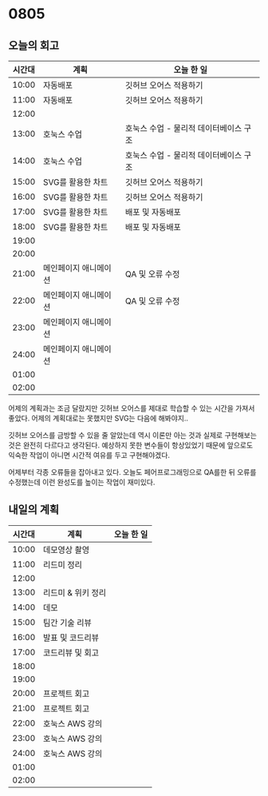 # 0805

## 오늘의 회고

| 시간대 | 계획                  | 오늘 한 일                             |
| ------ | --------------------- | -------------------------------------- |
| 10:00  | 자동배포              | 깃허브 오어스 적용하기                 |
| 11:00  | 자동배포              | 깃허브 오어스 적용하기                 |
| 12:00  |                       |                                        |
| 13:00  | 호눅스 수업           | 호눅스 수업 - 물리적 데이터베이스 구조 |
| 14:00  | 호눅스 수업           | 호눅스 수업 - 물리적 데이터베이스 구조 |
| 15:00  | SVG를 활용한 차트     | 깃허브 오어스 적용하기                 |
| 16:00  | SVG를 활용한 차트     | 깃허브 오어스 적용하기                 |
| 17:00  | SVG를 활용한 차트     | 배포 및 자동배포                       |
| 18:00  | SVG를 활용한 차트     | 배포 및 자동배포                       |
| 19:00  |                       |                                        |
| 20:00  |                       |                                        |
| 21:00  | 메인페이지 애니메이션 | QA 및 오류 수정                        |
| 22:00  | 메인페이지 애니메이션 | QA 및 오류 수정                        |
| 23:00  | 메인페이지 애니메이션 |                                        |
| 24:00  | 메인페이지 애니메이션 |                                        |
| 01:00  |                       |                                        |
| 02:00  |                       |                                        |



어제의 계획과는 조금 달랐지만 깃허브 오어스를 제대로 학습할 수 있는 시간을 가져서 좋았다. 어제의 계획대로는 못했지만 SVG는 다음에 해봐야지..

깃허브 오어스를 금방할 수 있을 줄 알았는데 역시 이론만 아는 것과 실제로 구현해보는 것은 완전히 다르다고 생각된다. 예상하지 못한 변수들이 항상있었기 때문에 앞으로도 익숙한 작업이 아니면 시간적 여유를 두고 구현해야겠다.

어제부터 각종 오류들을 잡아내고 있다. 오늘도 페어프로그래밍으로 QA를한 뒤 오류를 수정했는데 이런 완성도를 높이는 작업이 재미있다. 





## 내일의 계획 

| 시간대 | 계획               | 오늘 한 일 |
| ------ | ------------------ | ---------- |
| 10:00  | 데모영상 촬영      |            |
| 11:00  | 리드미 정리        |            |
| 12:00  |                    |            |
| 13:00  | 리드미 & 위키 정리 |            |
| 14:00  | 데모               |            |
| 15:00  | 팀간 기술 리뷰     |            |
| 16:00  | 발표 및 코드리뷰   |            |
| 17:00  | 코드리뷰 및 회고   |            |
| 18:00  |                    |            |
| 19:00  |                    |            |
| 20:00  | 프로젝트 회고      |            |
| 21:00  | 프로젝트 회고      |            |
| 22:00  | 호눅스 AWS 강의    |            |
| 23:00  | 호눅스 AWS 강의    |            |
| 24:00  | 호눅스 AWS 강의    |            |
| 01:00  |                    |            |
| 02:00  |                    |            |